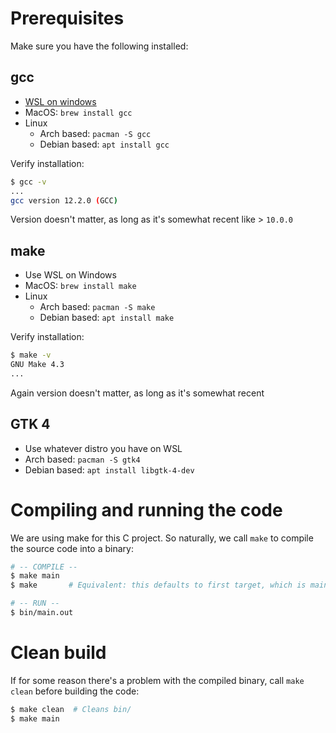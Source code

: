 # Prerequisites
Make sure you have the following installed:

## gcc
- [WSL on windows](https://learn.microsoft.com/en-us/windows/wsl/install)
- MacOS: `brew install gcc`
- Linux
	- Arch based: `pacman -S gcc`
	- Debian based: `apt install gcc`


Verify installation:
```bash
$ gcc -v
...
gcc version 12.2.0 (GCC)
```

Version doesn't matter, as long as it's somewhat recent like > `10.0.0`

## make
- Use WSL on Windows
- MacOS: `brew install make`
- Linux
	- Arch based: `pacman -S make`
	- Debian based: `apt install make`

Verify installation:
```bash
$ make -v
GNU Make 4.3
...
```
Again version doesn't matter, as long as it's somewhat recent


## GTK 4
- Use whatever distro you have on WSL
- Arch based: `pacman -S gtk4`
- Debian based: `apt install libgtk-4-dev`


<!-- TODO: Cairo installation -->


# Compiling and running the code

We are using make for this C project. So naturally, we call `make` to compile the source
code into a binary:

```bash
# -- COMPILE --
$ make main
$ make       # Equivalent: this defaults to first target, which is main

# -- RUN --
$ bin/main.out

```

# Clean build

If for some reason there's a problem with the compiled binary, call `make clean` before
building the code:

```bash
$ make clean  # Cleans bin/
$ make main
```



